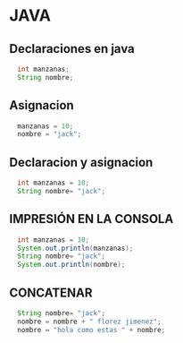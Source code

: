 # JAVA

## Declaraciones en java
  ```java
    int manzanas;
    String nombre;
  ```
## Asignacion
  ```java
    manzanas = 10;
    nombre = "jack";
  ```

## Declaracion y asignacion
  ```java
    int manzanas = 10;
    String nombre= "jack";
  ```

## IMPRESIÓN EN LA CONSOLA 
  ```java
    int manzanas = 10;
    System.out.println(manzanas);
    String nombre= "jack";
    System.out.println(nombre);
  ```
## CONCATENAR
  ```java
    String nombre= "jack";
    nombre = nombre + " florez jimenez";
    nombre = "hola como estas " + nombre;
  ```